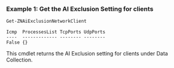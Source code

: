 ### Example 1: Get the AI Exclusion Setting for clients
```powershell
Get-ZNAiExclusionNetworkClient
```

```output
Icmp  ProcessesList TcpPorts UdpPorts
----  ------------- -------- --------
False {}                     
```

This cmdlet returns the AI Exclusion setting for clients under Data Collection.
